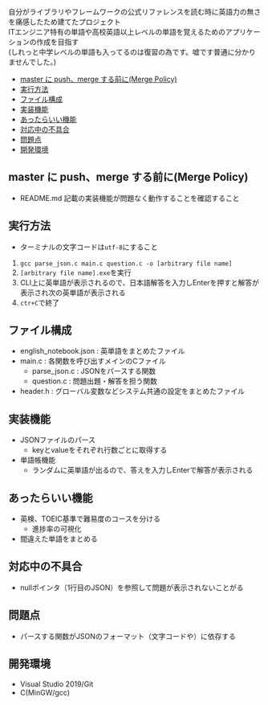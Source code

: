 自分がライブラリやフレームワークの公式リファレンスを読む時に英語力の無さを痛感したため建てたプロジェクト  
ITエンジニア特有の単語や高校英語以上レベルの単語を覚えるためのアプリケーションの作成を目指す  
(しれっと中学レベルの単語も入ってるのは復習の為です。嘘です普通に分かりませんでした。)

- [master に push、merge する前に(Merge Policy)](#master-に-pushmerge-する前にmerge-policy)
- [実行方法](#実行方法)
- [ファイル構成](#ファイル構成)
- [実装機能](#実装機能)
- [あったらいい機能](#あったらいい機能)
- [対応中の不具合](#対応中の不具合)
- [問題点](#問題点)
- [開発環境](#開発環境)

## master に push、merge する前に(Merge Policy)

- README.md 記載の実装機能が問題なく動作することを確認すること

## 実行方法

- ターミナルの文字コードは`utf-8`にすること

1. `gcc parse_json.c main.c question.c -o [arbitrary file name]`
2. `[arbitrary file name].exe`を実行
3. CLI上に英単語が表示されるので、日本語解答を入力しEnterを押すと解答が表示され次の英単語が表示される
4. `ctr+C`で終了

## ファイル構成

- english_notebook.json : 英単語をまとめたファイル
- main.c : 各関数を呼び出すメインのCファイル
  - parse_json.c : JSONをパースする関数
  - question.c : 問題出題・解答を担う関数
- header.h : グローバル変数などシステム共通の設定をまとめたファイル

## 実装機能

- JSONファイルのパース
  - keyとvalueをそれぞれ行数ごとに取得する
- 単語帳機能
  - ランダムに英単語が出るので、答えを入力しEnterで解答が表示される

## あったらいい機能

- 英検、TOEIC基準で難易度のコースを分ける
  - 進捗率の可視化
- 間違えた単語をまとめる

## 対応中の不具合

- nullポインタ（1行目のJSON）を参照して問題が表示されないことがる

## 問題点

- パースする関数がJSONのフォーマット（文字コードや）に依存する

## 開発環境

- Visual Studio 2019/Git
- C(MinGW/gcc)
